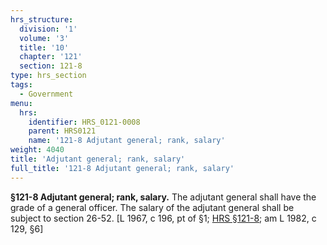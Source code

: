 ```yaml
---
hrs_structure:
  division: '1'
  volume: '3'
  title: '10'
  chapter: '121'
  section: 121-8
type: hrs_section
tags:
  - Government
menu:
  hrs:
    identifier: HRS_0121-0008
    parent: HRS0121
    name: '121-8 Adjutant general; rank, salary'
weight: 4040
title: 'Adjutant general; rank, salary'
full_title: '121-8 Adjutant general; rank, salary'
---
```

**§121-8 Adjutant general; rank, salary.** The adjutant general shall have the grade of a general officer. The salary of the adjutant general shall be subject to section 26-52\. [L 1967, c 196, pt of §1; [HRS §121-8](/title-10/chapter-121/section-121-8/); am L 1982, c 129, §6]